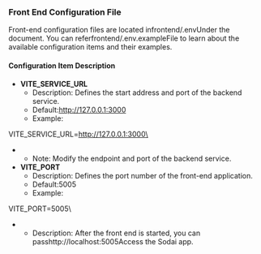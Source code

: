 ### Front End Configuration File

Front-end configuration files are located infrontend/.envUnder the document. You can referfrontend/.env.exampleFile to learn about the available configuration items and their examples.

#### Configuration Item Description

* **VITE\_SERVICE\_URL**
  * Description: Defines the start address and port of the backend service.
  * Default:http://127.0.0.1:3000
  * Example:

VITE\_SERVICE\_URL=http://127.0.0.1:3000\


*
  * Note: Modify the endpoint and port of the backend service.
* **VITE\_PORT**
  * Description: Defines the port number of the front-end application.
  * Default:5005
  * Example:

VITE\_PORT=5005\


*
  * Description: After the front end is started, you can passhttp://localhost:5005Access the Sodai app.
